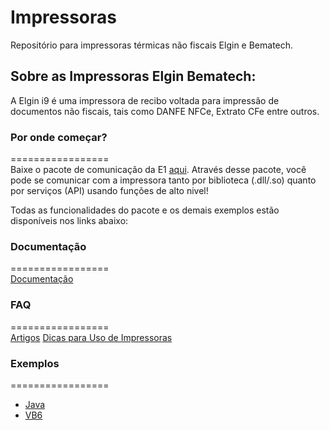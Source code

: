 # Impressoras

Repositório para impressoras térmicas não fiscais Elgin e Bematech.

## Sobre as Impressoras Elgin Bematech:
A Elgin i9 é uma impressora de recibo voltada para impressão de documentos não fiscais, tais como DANFE NFCe, Extrato CFe entre outros.

### Por onde começar?
=================  
Baixe o pacote de comunicação da E1 [aqui](https://github.com/ElginDeveloperCommunity/Impressoras/tree/master/Impressoras%20N%C3%A3o%20Fiscais/Bibliotecas). Através desse pacote, você pode se comunicar com a impressora tanto por biblioteca (.dll/.so) quanto por serviços (API) usando funções de alto nivel!

Todas as funcionalidades do pacote e os demais exemplos estão disponíveis nos links abaixo: 

### Documentação
=================  
[Documentação](https://elgindevelopercommunity.github.io/group___m1.html)

### FAQ
=================  
[Artigos](https://github.com/ElginDeveloperCommunity/Impressoras/wiki)
[Dicas para Uso de Impressoras](https://github.com/ElginDeveloperCommunity/Impressoras/wiki/Dicas-para-uso-da-fam%C3%ADlia-de-impressoras-Elgin-(i7-plus,-i8,-i9-e-MP%E2%80%904200))


### Exemplos
=================  
- [Java](https://github.com/ElginDeveloperCommunity/Impressoras/tree/master/Impressoras%20N%C3%A3o%20Fiscais/Elgin/i9/Exemplos/ExemploI9_java)
- [VB6](https://github.com/ElginDeveloperCommunity/Impressoras/tree/master/Impressoras%20N%C3%A3o%20Fiscais/Elgin/i9/Exemplos/ExemploI9_VB6)
